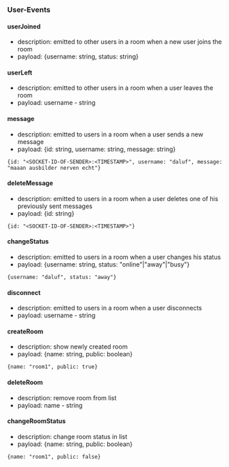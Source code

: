 ### User-Events

#### userJoined
* description: emitted to other users in a room when a new user joins the room
* payload: {username: string, status: string}

#### userLeft
* description: emitted to other users in a room when a user leaves the room
* payload: username - string

#### message
* description: emitted to users in a room when a user sends a new message
* payload: {id: string, username: string, message: string}
```
{id: "<SOCKET-ID-OF-SENDER>:<TIMESTAMP>", username: "daluf", message: "maaan ausbilder nerven echt"}
```

#### deleteMessage
* description: emitted to users in a room when a user deletes one of his previously sent messages
* payload: {id: string}
```
{id: "<SOCKET-ID-OF-SENDER>:<TIMESTAMP>"}
```

#### changeStatus
* description: emitted to users in a room when a user changes his status
* payload: {username: string, status: "online"|"away"|"busy"}
```
{username: "daluf", status: "away"}
```

#### disconnect
* description: emitted to users in a room when a user disconnects
* payload: username - string

#### createRoom
* description: show newly created room
* payload: {name: string, public: boolean}
```
{name: "room1", public: true}
```

#### deleteRoom
* description: remove room from list
* payload: name - string

#### changeRoomStatus
* description: change room status in list
* payload: {name: string, public: boolean}
```
{name: "room1", public: false}
```
